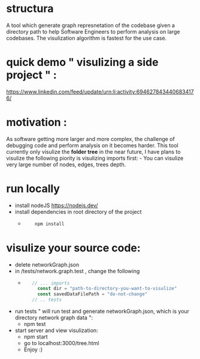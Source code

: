 # structura
A tool which generate graph represnetation of the codebase given a directory path to help Software Engineers to perform analysis on large codebases. The visulization algorithm is fastest for the use case. 

# quick demo " visulizing a side project " :
https://www.linkedin.com/feed/update/urn:li:activity:6946278434406834176/

# motivation :
As software getting more larger and more complex, the challenge of debugging code and perform analysis on it becomes harder. This tool currently only visulize the **folder tree** in the near future, I have plans to visulize the following piority is visulizing imports first:
     - You can visulize very large number of nodes, edges, trees depth.

# run locally 
- install nodeJS
    https://nodejs.dev/
- install dependencies in root directory of the project
  -   ```Bash
          npm install
      ```
# visulize your source code:
  - delete networkGraph.json
  - in /tests/network.graph.test , change the following
    -  ```JavaScript
          // ... imports
            const dir = "path-to-directory-you-want-to-visulize"
            const savedDataFilePath = "do-not-change"
          // .. tests
       ```
  - run tests " will run test and generate networkGraph.json, which is your directory network graph data ":
    - npm test 
  - start server and view visulization: 
      - npm start
      - go to localhost:3000/tree.html
      - Enjoy :)
 
